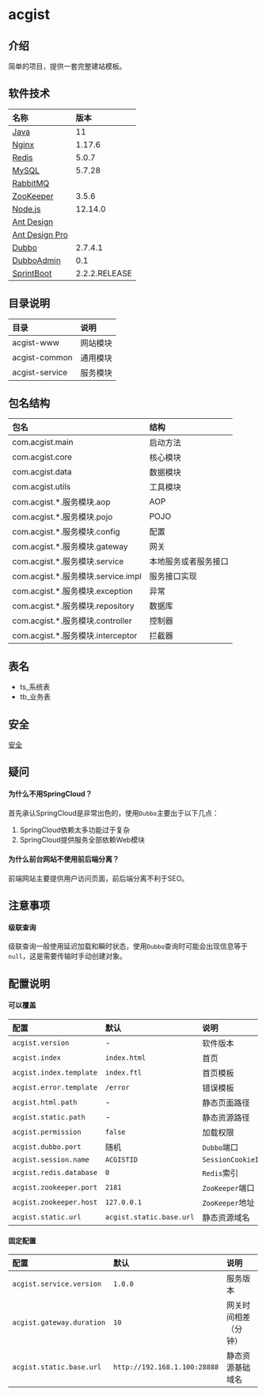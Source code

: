 # acgist

## 介绍

简单的项目，提供一套完整建站模板。

## 软件技术

|名称|版本|
|:--|:--|
|[Java](http://openjdk.java.net/)|11|
|[Nginx](http://nginx.org/)|1.17.6|
|[Redis](https://redis.io/)|5.0.7|
|[MySQL](https://dev.mysql.com/downloads/mysql/5.7.html)|5.7.28|
|[RabbitMQ](https://www.rabbitmq.com/)|
|[ZooKeeper](https://zookeeper.apache.org/)|3.5.6|
|[Node.js](https://nodejs.org/en/)|12.14.0|
|[Ant Design](https://ant.design/index-cn)||
|[Ant Design Pro](https://pro.ant.design/index-cn)||
|[Dubbo](https://github.com/apache/dubbo)|2.7.4.1|
|[DubboAdmin](https://github.com/apache/dubbo-admin)|0.1|
|[SprintBoot](https://start.spring.io/)|2.2.2.RELEASE|

## 目录说明

|目录|说明|
|:--|:--|
|acgist-www|网站模块|
|acgist-common|通用模块|
|acgist-service|服务模块|

## 包名结构

|包名|结构|
|:--|:--|
|com.acgist.main|启动方法|
|com.acgist.core|核心模块|
|com.acgist.data|数据模块|
|com.acgist.utils|工具模块|
|com.acgist.*.服务模块.aop|AOP|
|com.acgist.*.服务模块.pojo|POJO|
|com.acgist.*.服务模块.config|配置|
|com.acgist.*.服务模块.gateway|网关|
|com.acgist.*.服务模块.service|本地服务或者服务接口|
|com.acgist.*.服务模块.service.impl|服务接口实现|
|com.acgist.*.服务模块.exception|异常|
|com.acgist.*.服务模块.repository|数据库|
|com.acgist.*.服务模块.controller|控制器|
|com.acgist.*.服务模块.interceptor|拦截器|

## 表名

* ts_系统表
* tb_业务表

## 安全

[安全](./acgist-guide/安全.md)

## 疑问

#### 为什么不用SpringCloud？

首先承认SpringCloud是非常出色的，使用`Dubbo`主要出于以下几点：

1. SpringCloud依赖太多功能过于复杂
2. SpringCloud提供服务全部依赖Web模块

#### 为什么前台网站不使用前后端分离？

前端网站主要提供用户访问页面，前后端分离不利于SEO。

## 注意事项

#### 级联查询

级联查询一般使用延迟加载和瞬时状态，使用`Dubbo`查询时可能会出现信息等于`null`，这是需要传输时手动创建对象。

## 配置说明

#### 可以覆盖

|配置|默认|说明|
|:--|:--|:--|
|`acgist.version`|-|软件版本|
|`acgist.index`|`index.html`|首页|
|`acgist.index.template`|`index.ftl`|首页模板|
|`acgist.error.template`|`/error`|错误模板|
|`acgist.html.path`|-|静态页面路径|
|`acgist.static.path`|-|静态资源路径|
|`acgist.permission`|`false`|加载权限|
|`acgist.dubbo.port`|随机|`Dubbo`端口|
|`acgist.session.name`|`ACGISTID`|`SessionCookieID`|
|`acgist.redis.database`|`0`|`Redis`索引|
|`acgist.zookeeper.port`|`2181`|`ZooKeeper`端口|
|`acgist.zookeeper.host`|`127.0.0.1`|`ZooKeeper`地址|
|`acgist.static.url`|`acgist.static.base.url`|静态资源域名|

#### 固定配置

|配置|默认|说明|
|:--|:--|:--|
|`acgist.service.version`|`1.0.0`|服务版本|
|`acgist.gateway.duration`|`10`|网关时间相差（分钟）|
|`acgist.static.base.url`|`http://192.168.1.100:28888`|静态资源基础域名|
